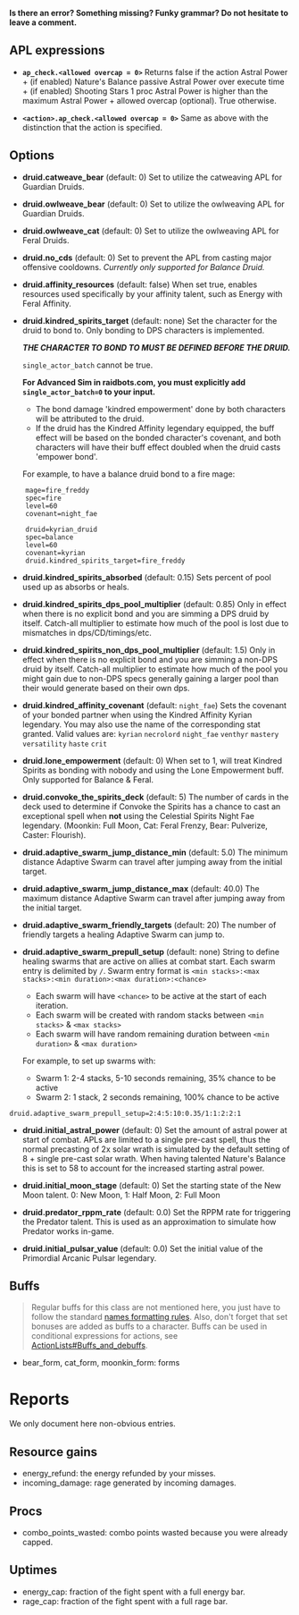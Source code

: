 **Is there an error? Something missing? Funky grammar? Do not hesitate to leave a comment.**

## APL expressions

* **`ap_check.<allowed overcap = 0>`** Returns false if the action Astral Power + (if enabled) Nature's Balance passive Astral Power over execute time + (if enabled) Shooting Stars 1 proc Astral Power is higher than the maximum Astral Power + allowed overcap (optional). True otherwise.

* **`<action>.ap_check.<allowed overcap = 0>`** Same as above with the distinction that the action is specified.

## Options
* **druid.catweave_bear** (default: 0) Set to utilize the catweaving APL for Guardian Druids.

* **druid.owlweave_bear** (default: 0) Set to utilize the owlweaving APL for Guardian Druids.

* **druid.owlweave_cat** (default: 0) Set to utilize the owlweaving APL for Feral Druids.

* **druid.no_cds** (default: 0) Set to prevent the APL from casting major offensive cooldowns. *Currently only supported for Balance Druid.*

* **druid.affinity_resources** (default: false) When set true, enables resources used specifically by your affinity talent, such as Energy with Feral Affinity.

* **druid.kindred_spirits_target** (default: none) Set the character for the druid to bond to. Only bonding to DPS characters is implemented.

  _**THE CHARACTER TO BOND TO MUST BE DEFINED BEFORE THE DRUID.**_

  `single_actor_batch` cannot be true.

  **For Advanced Sim in raidbots.com, you must explicitly add `single_actor_batch=0` to your input.**

  - The bond damage 'kindred empowerment' done by both characters will be attributed to the druid.
  - If the druid has the Kindred Affinity legendary equipped, the buff effect will be based on the bonded character's covenant, and both characters will have their buff effect doubled when the druid casts 'empower bond'.

  For example, to have a balance druid bond to a fire mage:
```
    mage=fire_freddy
    spec=fire
    level=60
    covenant=night_fae

    druid=kyrian_druid
    spec=balance
    level=60
    covenant=kyrian
    druid.kindred_spirits_target=fire_freddy
```

* **druid.kindred_spirits_absorbed** (default: 0.15) Sets percent of pool used up as absorbs or heals.

* **druid.kindred_spirits_dps_pool_multiplier** (default: 0.85) Only in effect when there is no explicit bond and you are simming a DPS druid by itself. Catch-all multiplier to estimate how much of the pool is lost due to mismatches in dps/CD/timings/etc.

* **druid.kindred_spirits_non_dps_pool_multiplier** (default: 1.5) Only in effect when there is no explicit bond and you are simming a non-DPS druid by itself. Catch-all multiplier to estimate how much of the pool you might gain due to non-DPS specs generally gaining a larger pool than their would generate based on their own dps.

* **druid.kindred_affinity_covenant** (default: `night_fae`) Sets the covenant of your bonded partner when using the Kindred Affinity Kyrian legendary. You may also use the name of the corresponding stat granted. Valid values are: `kyrian` `necrolord` `night_fae` `venthyr` `mastery` `versatility` `haste` `crit`

* **druid.lone_empowerment** (default: 0) When set to 1, will treat Kindred Spirits as bonding with nobody and using the Lone Empowerment buff. Only supported for Balance & Feral.

* **druid.convoke_the_spirits_deck** (default: 5) The number of cards in the deck used to determine if Convoke the Spirits has a chance to cast an exceptional spell when **not** using the Celestial Spirits Night Fae legendary. (Moonkin: Full Moon, Cat: Feral Frenzy, Bear: Pulverize, Caster: Flourish).

* **druid.adaptive_swarm_jump_distance_min** (default: 5.0) The minimum distance Adaptive Swarm can travel after jumping away from the initial target.

* **druid.adaptive_swarm_jump_distance_max** (default: 40.0) The maximum distance Adaptive Swarm can travel after jumping away from the initial target.

* **druid.adaptive_swarm_friendly_targets** (default: 20) The number of friendly targets a healing Adaptive Swarm can jump to.

* **druid.adaptive_swarm_prepull_setup** (default: none) String to define healing swarms that are active on allies at combat start. Each swarm entry is delimited by `/`. Swarm entry format is `<min stacks>:<max stacks>:<min duration>:<max duration>:<chance>`
  * Each swarm will have `<chance>` to be active at the start of each iteration.
  * Each swarm will be created with random stacks between `<min stacks>` & `<max stacks>`
  * Each swarm will have random remaining duration between `<min duration>` & `<max duration>`

  For example, to set up swarms with:
  * Swarm 1: 2-4 stacks, 5-10 seconds remaining, 35% chance to be active
  * Swarm 2: 1 stack, 2 seconds remaining, 100% chance to be active
```
druid.adaptive_swarm_prepull_setup=2:4:5:10:0.35/1:1:2:2:1
```

* **druid.initial_astral_power** (default: 0) Set the amount of astral power at start of combat. APLs are limited to a single pre-cast spell, thus the normal precasting of 2x solar wrath is simulated by the default setting of 8 + single pre-cast solar wrath. When having talented Nature's Balance this is set to 58 to account for the increased starting astral power.

* **druid.initial_moon_stage** (default: 0) Set the starting state of the New Moon talent. 0: New Moon, 1: Half Moon, 2: Full Moon

* **druid.predator_rppm_rate** (default: 0.0) Set the RPPM rate for triggering the Predator talent. This is used as an approximation to simulate how Predator works in-game.

* **druid.initial_pulsar_value** (default: 0.0) Set the initial value of the Primordial Arcanic Pulsar legendary.

## Buffs
> Regular buffs for this class are not mentioned here, you just have to follow the standard [names formatting rules](TextualConfigurationInterface#Names_formatting.md). Also, don't forget that set bonuses are added as buffs to a character. Buffs can be used in conditional expressions for actions, see [ActionLists#Buffs\_and\_debuffs](ActionLists#Buffs_and_debuffs).

  * bear\_form, cat\_form, moonkin\_form: forms

# Reports
We only document here non-obvious entries.

## Resource gains
  * energy\_refund: the energy refunded by your misses.
  * incoming\_damage: rage generated by incoming damages.

## Procs
  * combo\_points\_wasted: combo points wasted because you were already capped.

## Uptimes
  * energy\_cap: fraction of the fight spent with a full energy bar.
  * rage\_cap: fraction of the fight spent with a full rage bar.